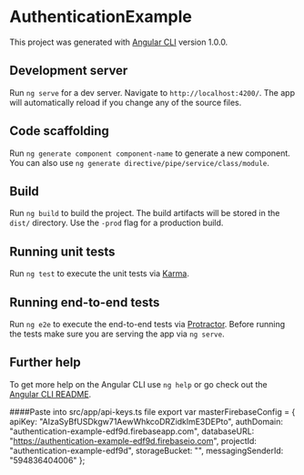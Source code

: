 # AuthenticationExample

This project was generated with [Angular CLI](https://github.com/angular/angular-cli) version 1.0.0.

## Development server

Run `ng serve` for a dev server. Navigate to `http://localhost:4200/`. The app will automatically reload if you change any of the source files.

## Code scaffolding

Run `ng generate component component-name` to generate a new component. You can also use `ng generate directive/pipe/service/class/module`.

## Build

Run `ng build` to build the project. The build artifacts will be stored in the `dist/` directory. Use the `-prod` flag for a production build.

## Running unit tests

Run `ng test` to execute the unit tests via [Karma](https://karma-runner.github.io).

## Running end-to-end tests

Run `ng e2e` to execute the end-to-end tests via [Protractor](http://www.protractortest.org/).
Before running the tests make sure you are serving the app via `ng serve`.

## Further help

To get more help on the Angular CLI use `ng help` or go check out the [Angular CLI README](https://github.com/angular/angular-cli/blob/master/README.md).

####Paste into src/app/api-keys.ts file
export var masterFirebaseConfig = {
  apiKey: "AIzaSyBfUSDkgw71AewWhkcoDRZidklmE3DEPto",
  authDomain: "authentication-example-edf9d.firebaseapp.com",
  databaseURL: "https://authentication-example-edf9d.firebaseio.com",
  projectId: "authentication-example-edf9d",
  storageBucket: "",
  messagingSenderId: "594836404006"
};
